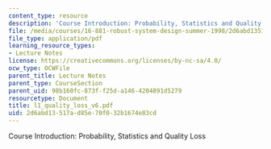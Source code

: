 ```yaml
---
content_type: resource
description: 'Course Introduction: Probability, Statistics and Quality Loss'
file: /media/courses/16-881-robust-system-design-summer-1998/2d6abd13517ad85e70f032b1674e83cd_l1_quality_loss_v6.pdf
file_type: application/pdf
learning_resource_types:
- Lecture Notes
license: https://creativecommons.org/licenses/by-nc-sa/4.0/
ocw_type: OCWFile
parent_title: Lecture Notes
parent_type: CourseSection
parent_uid: 98b160fc-873f-f25d-a146-4204891d5279
resourcetype: Document
title: l1_quality_loss_v6.pdf
uid: 2d6abd13-517a-d85e-70f0-32b1674e83cd
---
```

Course Introduction: Probability, Statistics and Quality Loss
